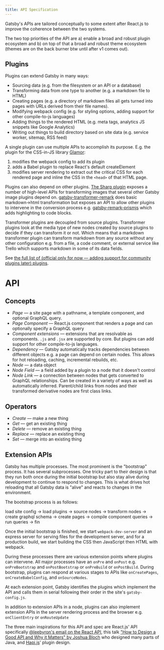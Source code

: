 ```yaml
---
title: API Specification
---
```


Gatsby's APIs are tailored conceptually to some extent after React.js to improve
the coherence between the two systems.

The two top priorities of the API are a) enable a broad and robust plugin
ecosystem and b) on top of that a broad and robust theme ecosystem (themes are
on the back burner btw until after v1 comes out).

## Plugins

Plugins can extend Gatsby in many ways:

- Sourcing data (e.g. from the filesystem or an API or a database)
- Transforming data from one type to another (e.g. a markdown file to HTML)
- Creating pages (e.g. a directory of markdown files all gets turned into pages
  with URLs derived from their file names).
- Modifying webpack config (e.g. for styling options, adding support for other
  compile-to-js languages)
- Adding things to the rendered HTML (e.g. meta tags, analytics JS snippets like
  Google Analytics)
- Writing out things to build directory based on site data (e.g. service worker,
  sitemap, RSS feed)

A single plugin can use multiple APIs to accomplish its purpose. E.g. the plugin
for the CSS-in-JS library [Glamor](/packages/gatsby-plugin-glamor/):

1.  modifies the webpack config to add its plugin
2.  adds a Babel plugin to replace React's default createElement
3.  modifies server rendering to extract out the critical CSS for each rendered
    page and inline the CSS in the `<head>` of that HTML page.

Plugins can also depend on other plugins. [The Sharp
plugin](/packages/gatsby-plugin-sharp/) exposes a number of high-level APIs for
transforming images that several other Gatsby image plugins depend on.
[gatsby-transformer-remark](/packages/gatsby-transformer-remark/) does basic
markdown->html transformation but exposes an API to allow other plugins to
intervene in the conversion process e.g.
[gatsby-remark-prismjs](/packages/gatsby-remark-prismjs/) which adds
highlighting to code blocks.

Transformer plugins are decoupled from source plugins. Transformer plugins look
at the media type of new nodes created by source plugins to decide if they can
transform it or not. Which means that a markdown transformer plugin can
transform markdown from any source without any other configuration e.g. from a
file, a code comment, or external service like Trello which supports markdown
in some of its data fields.

See
[the full list of (official only for now — adding support for community plugins later) plugins](/docs/plugins/).

# API

## Concepts

- _Page_ — a site page with a pathname, a template component, and optional
  GraphQL query.
- _Page Component_ — React.js component that renders a page and can optionally
  specify a GraphQL query
- _Component extensions_ — extensions that are resolvable as components. `.js`
  and `.jsx` are supported by core. But plugins can add support for other
  compile-to-js languages.
- _Dependency_ — Gatsby automatically tracks dependencies between different
  objects e.g. a page can depend on certain nodes. This allows for hot
  reloading, caching, incremental rebuilds, etc.
- _Node_ — a data object
- _Node Field_ — a field added by a plugin to a node that it doesn't control
- _Node Link_ — a connection between nodes that gets converted to GraphQL
  relationships. Can be created in a variety of ways as well as automatically
  inferred. Parent/child links from nodes and their transformed derivative nodes
  are first class links.

## Operators

- _Create_ — make a new thing
- _Get_ — get an existing thing
- _Delete_ — remove an existing thing
- _Replace_ — replace an existing thing
- _Set_ — merge into an existing thing

## Extension APIs

Gatsby has multiple processes. The most prominent is the "bootstrap" process. It
has several subprocesses. One tricky part to their design is that they run both
once during the initial bootstrap but also stay alive during development to
continue to respond to changes. This is what drives hot reloading that all
Gatsby data is "alive" and reacts to changes in the environment.

The bootstrap process is as follows:

load site config -> load plugins -> source nodes -> transform nodes -> create
graphql schema -> create pages -> compile component queries -> run queries ->
fin

Once the initial bootstrap is finished, we start `webpack-dev-server` and an express server for serving files for the development server, and for a production build, we start building the CSS then JavaScript then HTML with webpack.

During these processes there are various extension points where plugins can
intervene. All major processes have an `onPre` and `onPost` e.g. `onPreBootstrap`
and `onPostBootstrap` or `onPreBuild` or `onPostBuild`. During bootstrap,
plugins can respond at various stages to APIs like `onCreatePages`,
`onCreateBabelConfig`, and `onSourceNodes`.

At each extension point, Gatsby identifies the plugins which implement the API
and calls them in serial following their order in the site's `gatsby-config.js`.

In addition to extension APIs in a node, plugins can also implement extension APIs
in the server rendering process and the browser e.g. `onClientEntry` or
`onRouteUpdate`

The three main inspirations for this API and spec are React.js' API specifically
[@leebyron's email on the React API](https://gist.github.com/vjeux/f2b015d230cc1ab18ed1df30550495ed),
this talk
["How to Design a Good API and Why it Matters" by Joshua Bloch](https://www.youtube.com/watch?v=heh4OeB9A-c&app=desktop)
who designed many parts of Java, and [Hapi.js](https://hapijs.com/api)' plugin
design.
